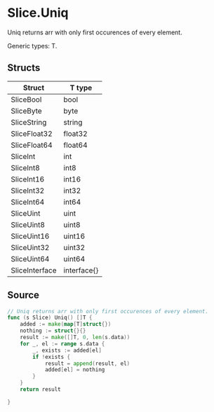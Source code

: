# Slice.Uniq

Uniq returns arr with only first occurences of every element.

Generic types: T.

## Structs

| Struct | T type |
| ------ | ------ |
| SliceBool | bool |
| SliceByte | byte |
| SliceString | string |
| SliceFloat32 | float32 |
| SliceFloat64 | float64 |
| SliceInt | int |
| SliceInt8 | int8 |
| SliceInt16 | int16 |
| SliceInt32 | int32 |
| SliceInt64 | int64 |
| SliceUint | uint |
| SliceUint8 | uint8 |
| SliceUint16 | uint16 |
| SliceUint32 | uint32 |
| SliceUint64 | uint64 |
| SliceInterface | interface{} |


## Source

```go
// Uniq returns arr with only first occurences of every element.
func (s Slice) Uniq() []T {
	added := make(map[T]struct{})
	nothing := struct{}{}
	result := make([]T, 0, len(s.data))
	for _, el := range s.data {
		_, exists := added[el]
		if !exists {
			result = append(result, el)
			added[el] = nothing
		}
	}
	return result

}
```

